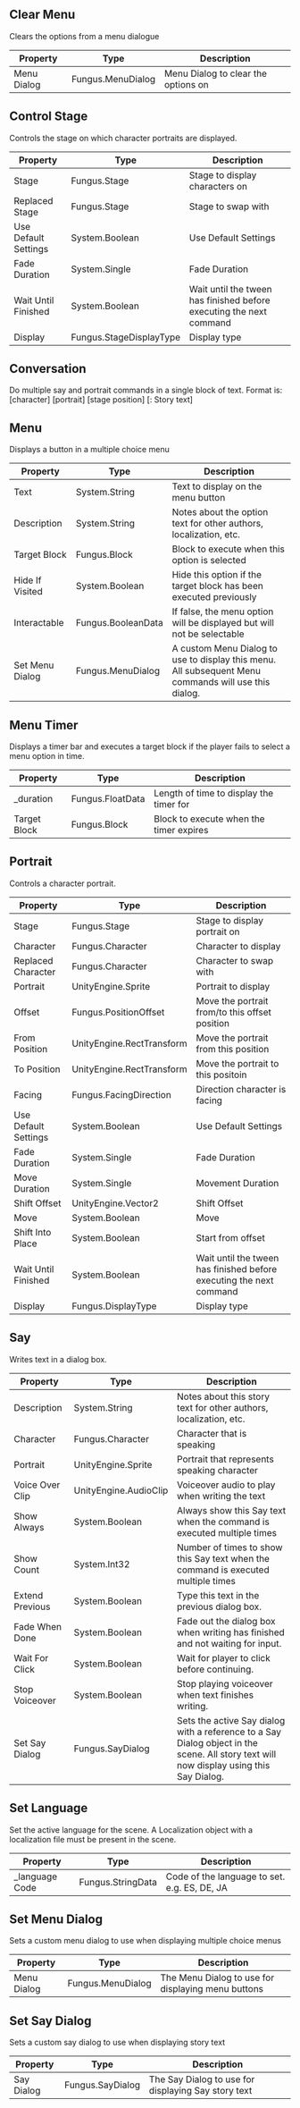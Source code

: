 ## Clear Menu
Clears the options from a menu dialogue

Property | Type | Description
 --- | --- | ---
Menu Dialog | Fungus.MenuDialog | Menu Dialog to clear the options on

## Control Stage
Controls the stage on which character portraits are displayed.

Property | Type | Description
 --- | --- | ---
Stage | Fungus.Stage | Stage to display characters on
Replaced Stage | Fungus.Stage | Stage to swap with
Use Default Settings | System.Boolean | Use Default Settings
Fade Duration | System.Single | Fade Duration
Wait Until Finished | System.Boolean | Wait until the tween has finished before executing the next command
Display | Fungus.StageDisplayType | Display type

## Conversation
Do multiple say and portrait commands in a single block of text. Format is: [character] [portrait] [stage position] [: Story text]
## Menu
Displays a button in a multiple choice menu

Property | Type | Description
 --- | --- | ---
Text | System.String | Text to display on the menu button
Description | System.String | Notes about the option text for other authors, localization, etc.
Target Block | Fungus.Block | Block to execute when this option is selected
Hide If Visited | System.Boolean | Hide this option if the target block has been executed previously
Interactable | Fungus.BooleanData | If false, the menu option will be displayed but will not be selectable
Set Menu Dialog | Fungus.MenuDialog | A custom Menu Dialog to use to display this menu. All subsequent Menu commands will use this dialog.

## Menu Timer
Displays a timer bar and executes a target block if the player fails to select a menu option in time.

Property | Type | Description
 --- | --- | ---
_duration | Fungus.FloatData | Length of time to display the timer for
Target Block | Fungus.Block | Block to execute when the timer expires

## Portrait
Controls a character portrait.

Property | Type | Description
 --- | --- | ---
Stage | Fungus.Stage | Stage to display portrait on
Character | Fungus.Character | Character to display
Replaced Character | Fungus.Character | Character to swap with
Portrait | UnityEngine.Sprite | Portrait to display
Offset | Fungus.PositionOffset | Move the portrait from/to this offset position
From Position | UnityEngine.RectTransform | Move the portrait from this position
To Position | UnityEngine.RectTransform | Move the portrait to this positoin
Facing | Fungus.FacingDirection | Direction character is facing
Use Default Settings | System.Boolean | Use Default Settings
Fade Duration | System.Single | Fade Duration
Move Duration | System.Single | Movement Duration
Shift Offset | UnityEngine.Vector2 | Shift Offset
Move | System.Boolean | Move
Shift Into Place | System.Boolean | Start from offset
Wait Until Finished | System.Boolean | Wait until the tween has finished before executing the next command
Display | Fungus.DisplayType | Display type

## Say
Writes text in a dialog box.

Property | Type | Description
 --- | --- | ---
Description | System.String | Notes about this story text for other authors, localization, etc.
Character | Fungus.Character | Character that is speaking
Portrait | UnityEngine.Sprite | Portrait that represents speaking character
Voice Over Clip | UnityEngine.AudioClip | Voiceover audio to play when writing the text
Show Always | System.Boolean | Always show this Say text when the command is executed multiple times
Show Count | System.Int32 | Number of times to show this Say text when the command is executed multiple times
Extend Previous | System.Boolean | Type this text in the previous dialog box.
Fade When Done | System.Boolean | Fade out the dialog box when writing has finished and not waiting for input.
Wait For Click | System.Boolean | Wait for player to click before continuing.
Stop Voiceover | System.Boolean | Stop playing voiceover when text finishes writing.
Set Say Dialog | Fungus.SayDialog | Sets the active Say dialog with a reference to a Say Dialog object in the scene. All story text will now display using this Say Dialog.

## Set Language
Set the active language for the scene. A Localization object with a localization file must be present in the scene.

Property | Type | Description
 --- | --- | ---
_language Code | Fungus.StringData | Code of the language to set. e.g. ES, DE, JA

## Set Menu Dialog
Sets a custom menu dialog to use when displaying multiple choice menus

Property | Type | Description
 --- | --- | ---
Menu Dialog | Fungus.MenuDialog | The Menu Dialog to use for displaying menu buttons

## Set Say Dialog
Sets a custom say dialog to use when displaying story text

Property | Type | Description
 --- | --- | ---
Say Dialog | Fungus.SayDialog | The Say Dialog to use for displaying Say story text

